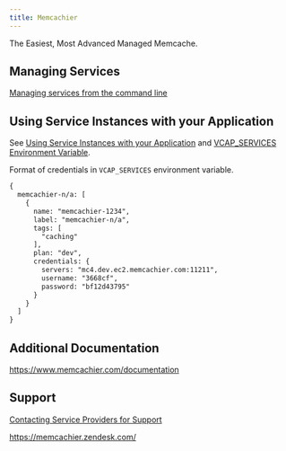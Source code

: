 ```yaml
---
title: Memcachier
---
```


The Easiest, Most Advanced Managed Memcache.

## <a id='managing'></a>Managing Services ##

[Managing services from the command line](/devguide/services/managing-services.html)

## <a id='using'></a>Using Service Instances with your Application ##

See [Using Service Instances with your Application](/devguide/services/adding-a-service.html#using) and [VCAP_SERVICES Environment Variable](/devguide/deploy-apps/environment-variable.html).

Format of credentials in `VCAP_SERVICES` environment variable.

~~~xml
{
  memcachier-n/a: [
    {
      name: "memcachier-1234",
      label: "memcachier-n/a",
      tags: [
        "caching"
      ],
      plan: "dev",
      credentials: {
        servers: "mc4.dev.ec2.memcachier.com:11211",
        username: "3668cf",
        password: "bf12d43795"
      }
    }
  ]
}
~~~

## <a id='additional-documention'></a>Additional Documentation ##

https://www.memcachier.com/documentation

## <a id='support'></a>Support ##

[Contacting Service Providers for Support](../contacting-service-providers-for-support.html)

https://memcachier.zendesk.com/


